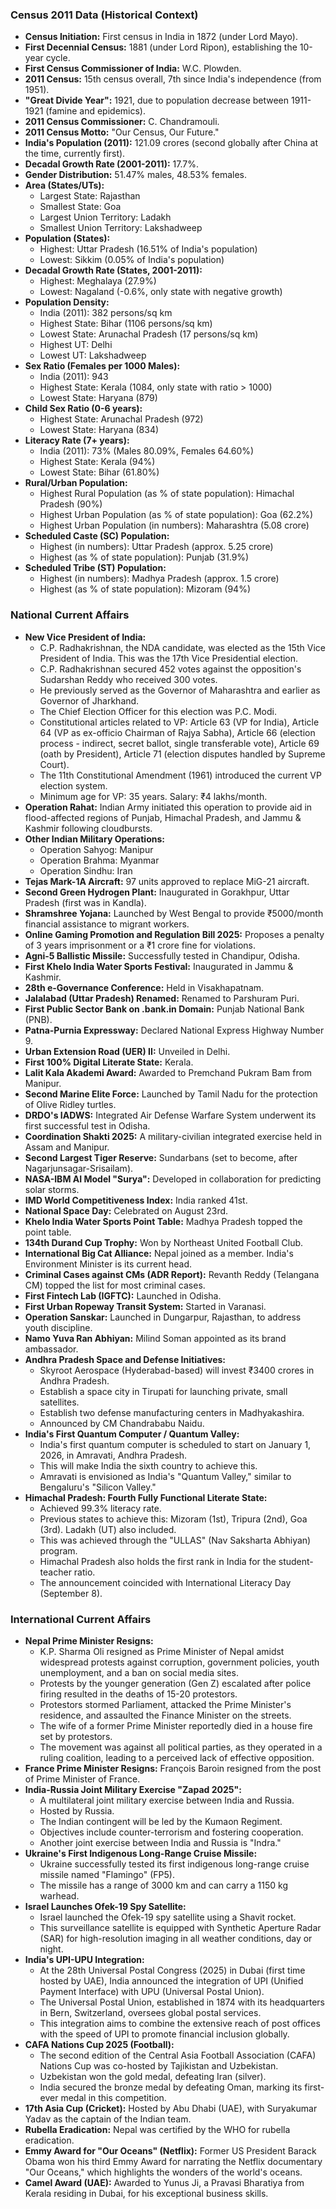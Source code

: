 ### Census 2011 Data (Historical Context)
*   **Census Initiation:** First census in India in 1872 (under Lord Mayo).
*   **First Decennial Census:** 1881 (under Lord Ripon), establishing the 10-year cycle.
*   **First Census Commissioner of India:** W.C. Plowden.
*   **2011 Census:** 15th census overall, 7th since India's independence (from 1951).
*   **"Great Divide Year":** 1921, due to population decrease between 1911-1921 (famine and epidemics).
*   **2011 Census Commissioner:** C. Chandramouli.
*   **2011 Census Motto:** "Our Census, Our Future."
*   **India's Population (2011):** 121.09 crores (second globally after China at the time, currently first).
*   **Decadal Growth Rate (2001-2011):** 17.7%.
*   **Gender Distribution:** 51.47% males, 48.53% females.
*   **Area (States/UTs):**
    *   Largest State: Rajasthan
    *   Smallest State: Goa
    *   Largest Union Territory: Ladakh
    *   Smallest Union Territory: Lakshadweep
*   **Population (States):**
    *   Highest: Uttar Pradesh (16.51% of India's population)
    *   Lowest: Sikkim (0.05% of India's population)
*   **Decadal Growth Rate (States, 2001-2011):**
    *   Highest: Meghalaya (27.9%)
    *   Lowest: Nagaland (-0.6%, only state with negative growth)
*   **Population Density:**
    *   India (2011): 382 persons/sq km
    *   Highest State: Bihar (1106 persons/sq km)
    *   Lowest State: Arunachal Pradesh (17 persons/sq km)
    *   Highest UT: Delhi
    *   Lowest UT: Lakshadweep
*   **Sex Ratio (Females per 1000 Males):**
    *   India (2011): 943
    *   Highest State: Kerala (1084, only state with ratio > 1000)
    *   Lowest State: Haryana (879)
*   **Child Sex Ratio (0-6 years):**
    *   Highest State: Arunachal Pradesh (972)
    *   Lowest State: Haryana (834)
*   **Literacy Rate (7+ years):**
    *   India (2011): 73% (Males 80.09%, Females 64.60%)
    *   Highest State: Kerala (94%)
    *   Lowest State: Bihar (61.80%)
*   **Rural/Urban Population:**
    *   Highest Rural Population (as % of state population): Himachal Pradesh (90%)
    *   Highest Urban Population (as % of state population): Goa (62.2%)
    *   Highest Urban Population (in numbers): Maharashtra (5.08 crore)
*   **Scheduled Caste (SC) Population:**
    *   Highest (in numbers): Uttar Pradesh (approx. 5.25 crore)
    *   Highest (as % of state population): Punjab (31.9%)
*   **Scheduled Tribe (ST) Population:**
    *   Highest (in numbers): Madhya Pradesh (approx. 1.5 crore)
    *   Highest (as % of state population): Mizoram (94%)

### National Current Affairs
*   **New Vice President of India:**
    *   C.P. Radhakrishnan, the NDA candidate, was elected as the 15th Vice President of India. This was the 17th Vice Presidential election.
    *   C.P. Radhakrishnan secured 452 votes against the opposition's Sudarshan Reddy who received 300 votes.
    *   He previously served as the Governor of Maharashtra and earlier as Governor of Jharkhand.
    *   The Chief Election Officer for this election was P.C. Modi.
    *   Constitutional articles related to VP: Article 63 (VP for India), Article 64 (VP as ex-officio Chairman of Rajya Sabha), Article 66 (election process - indirect, secret ballot, single transferable vote), Article 69 (oath by President), Article 71 (election disputes handled by Supreme Court).
    *   The 11th Constitutional Amendment (1961) introduced the current VP election system.
    *   Minimum age for VP: 35 years. Salary: ₹4 lakhs/month.
*   **Operation Rahat:** Indian Army initiated this operation to provide aid in flood-affected regions of Punjab, Himachal Pradesh, and Jammu & Kashmir following cloudbursts.
*   **Other Indian Military Operations:**
    *   Operation Sahyog: Manipur
    *   Operation Brahma: Myanmar
    *   Operation Sindhu: Iran
*   **Tejas Mark-1A Aircraft:** 97 units approved to replace MiG-21 aircraft.
*   **Second Green Hydrogen Plant:** Inaugurated in Gorakhpur, Uttar Pradesh (first was in Kandla).
*   **Shramshree Yojana:** Launched by West Bengal to provide ₹5000/month financial assistance to migrant workers.
*   **Online Gaming Promotion and Regulation Bill 2025:** Proposes a penalty of 3 years imprisonment or a ₹1 crore fine for violations.
*   **Agni-5 Ballistic Missile:** Successfully tested in Chandipur, Odisha.
*   **First Khelo India Water Sports Festival:** Inaugurated in Jammu & Kashmir.
*   **28th e-Governance Conference:** Held in Visakhapatnam.
*   **Jalalabad (Uttar Pradesh) Renamed:** Renamed to Parshuram Puri.
*   **First Public Sector Bank on .bank.in Domain:** Punjab National Bank (PNB).
*   **Patna-Purnia Expressway:** Declared National Express Highway Number 9.
*   **Urban Extension Road (UER) II:** Unveiled in Delhi.
*   **First 100% Digital Literate State:** Kerala.
*   **Lalit Kala Akademi Award:** Awarded to Premchand Pukram Bam from Manipur.
*   **Second Marine Elite Force:** Launched by Tamil Nadu for the protection of Olive Ridley turtles.
*   **DRDO's IADWS:** Integrated Air Defense Warfare System underwent its first successful test in Odisha.
*   **Coordination Shakti 2025:** A military-civilian integrated exercise held in Assam and Manipur.
*   **Second Largest Tiger Reserve:** Sundarbans (set to become, after Nagarjunsagar-Srisailam).
*   **NASA-IBM AI Model "Surya":** Developed in collaboration for predicting solar storms.
*   **IMD World Competitiveness Index:** India ranked 41st.
*   **National Space Day:** Celebrated on August 23rd.
*   **Khelo India Water Sports Point Table:** Madhya Pradesh topped the point table.
*   **134th Durand Cup Trophy:** Won by Northeast United Football Club.
*   **International Big Cat Alliance:** Nepal joined as a member. India's Environment Minister is its current head.
*   **Criminal Cases against CMs (ADR Report):** Revanth Reddy (Telangana CM) topped the list for most criminal cases.
*   **First Fintech Lab (IGFTC):** Launched in Odisha.
*   **First Urban Ropeway Transit System:** Started in Varanasi.
*   **Operation Sanskar:** Launched in Dungarpur, Rajasthan, to address youth discipline.
*   **Namo Yuva Ran Abhiyan:** Milind Soman appointed as its brand ambassador.
*   **Andhra Pradesh Space and Defense Initiatives:**
    *   Skyroot Aerospace (Hyderabad-based) will invest ₹3400 crores in Andhra Pradesh.
    *   Establish a space city in Tirupati for launching private, small satellites.
    *   Establish two defense manufacturing centers in Madhyakashira.
    *   Announced by CM Chandrababu Naidu.
*   **India's First Quantum Computer / Quantum Valley:**
    *   India's first quantum computer is scheduled to start on January 1, 2026, in Amravati, Andhra Pradesh.
    *   This will make India the sixth country to achieve this.
    *   Amravati is envisioned as India's "Quantum Valley," similar to Bengaluru's "Silicon Valley."
*   **Himachal Pradesh: Fourth Fully Functional Literate State:**
    *   Achieved 99.3% literacy rate.
    *   Previous states to achieve this: Mizoram (1st), Tripura (2nd), Goa (3rd). Ladakh (UT) also included.
    *   This was achieved through the "ULLAS" (Nav Saksharta Abhiyan) program.
    *   Himachal Pradesh also holds the first rank in India for the student-teacher ratio.
    *   The announcement coincided with International Literacy Day (September 8).

### International Current Affairs
*   **Nepal Prime Minister Resigns:**
    *   K.P. Sharma Oli resigned as Prime Minister of Nepal amidst widespread protests against corruption, government policies, youth unemployment, and a ban on social media sites.
    *   Protests by the younger generation (Gen Z) escalated after police firing resulted in the deaths of 15-20 protestors.
    *   Protestors stormed Parliament, attacked the Prime Minister's residence, and assaulted the Finance Minister on the streets.
    *   The wife of a former Prime Minister reportedly died in a house fire set by protestors.
    *   The movement was against all political parties, as they operated in a ruling coalition, leading to a perceived lack of effective opposition.
*   **France Prime Minister Resigns:** François Baroin resigned from the post of Prime Minister of France.
*   **India-Russia Joint Military Exercise "Zapad 2025":**
    *   A multilateral joint military exercise between India and Russia.
    *   Hosted by Russia.
    *   The Indian contingent will be led by the Kumaon Regiment.
    *   Objectives include counter-terrorism and fostering cooperation.
    *   Another joint exercise between India and Russia is "Indra."
*   **Ukraine's First Indigenous Long-Range Cruise Missile:**
    *   Ukraine successfully tested its first indigenous long-range cruise missile named "Flamingo" (FP5).
    *   The missile has a range of 3000 km and can carry a 1150 kg warhead.
*   **Israel Launches Ofek-19 Spy Satellite:**
    *   Israel launched the Ofek-19 spy satellite using a Shavit rocket.
    *   This surveillance satellite is equipped with Synthetic Aperture Radar (SAR) for high-resolution imaging in all weather conditions, day or night.
*   **India's UPI-UPU Integration:**
    *   At the 28th Universal Postal Congress (2025) in Dubai (first time hosted by UAE), India announced the integration of UPI (Unified Payment Interface) with UPU (Universal Postal Union).
    *   The Universal Postal Union, established in 1874 with its headquarters in Bern, Switzerland, oversees global postal services.
    *   This integration aims to combine the extensive reach of post offices with the speed of UPI to promote financial inclusion globally.
*   **CAFA Nations Cup 2025 (Football):**
    *   The second edition of the Central Asia Football Association (CAFA) Nations Cup was co-hosted by Tajikistan and Uzbekistan.
    *   Uzbekistan won the gold medal, defeating Iran (silver).
    *   India secured the bronze medal by defeating Oman, marking its first-ever medal in this competition.
*   **17th Asia Cup (Cricket):** Hosted by Abu Dhabi (UAE), with Suryakumar Yadav as the captain of the Indian team.
*   **Rubella Eradication:** Nepal was certified by the WHO for rubella eradication.
*   **Emmy Award for "Our Oceans" (Netflix):** Former US President Barack Obama won his third Emmy Award for narrating the Netflix documentary "Our Oceans," which highlights the wonders of the world's oceans.
*   **Camel Award (UAE):** Awarded to Yunus Ji, a Pravasi Bharatiya from Kerala residing in Dubai, for his exceptional business skills.
